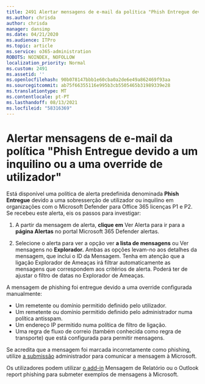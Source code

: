 ```yaml
---
title: 2491 Alertar mensagens de e-mail da política "Phish Entregue devido a inquilino ou utilizador de override"
ms.author: chrisda
author: chrisda
manager: dansimp
ms.date: 04/21/2020
ms.audience: ITPro
ms.topic: article
ms.service: o365-administration
ROBOTS: NOINDEX, NOFOLLOW
localization_priority: Normal
ms.custom: 2491
ms.assetid: ''
ms.openlocfilehash: 90b078147bbb1e60cba0a2de6e49a862469f93aa
ms.sourcegitcommit: ab75f66355116e995b3cb5505465b31989339e28
ms.translationtype: MT
ms.contentlocale: pt-PT
ms.lasthandoff: 08/13/2021
ms.locfileid: "58316369"
---
```

# <a name="alert-email-messages-from-the-phish-delivered-due-to-tenant-or-user-override-policy"></a>Alertar mensagens de e-mail da política "Phish Entregue devido a um inquilino ou a uma override de utilizador"

Está disponível uma política de alerta predefinida denominada **Phish Entregue** devido a uma sobresserção de utilizador ou inquilino em organizações com o Microsoft Defender para Office 365 licenças P1 e P2. Se recebeu este alerta, eis os passos para investigar:

1. A partir da mensagem de alerta, **clique em** Ver Alerta para ir para a **página Alertas** no portal Microsoft 365 Defender alertas.

2. Selecione o alerta para ver a opção ver **a lista de mensagens** ou Ver mensagens no **Explorador.** Ambas as opções levam-no aos detalhes da mensagem, que inclui o ID da Mensagem. Tenha em atenção que a ligação Explorador de Ameaças irá filtrar automaticamente as mensagens que correspondem aos critérios de alerta. Poderá ter de ajustar o filtro de datas no Explorador de Ameaças.

A mensagem de phishing foi entregue devido a uma override configurada manualmente:

- Um remetente ou domínio permitido definido pelo utilizador.
- Um remetente ou domínio permitido definido pelo administrador numa política antisspam.
- Um endereço IP permitido numa política de filtro de ligação.
- Uma regra de fluxo de correio (também conhecida como regra de transporte) que está configurada para permitir mensagens.

Se acredita que a mensagem foi marcada incorretamente como phishing, utilize [a submissão](https://docs.microsoft.com/microsoft-365/security/office-365-security/admin-submission) administrador para comunicar a mensagem à Microsoft.

Os utilizadores podem utilizar [o add-in](https://docs.microsoft.com/microsoft-365/security/office-365-security/enable-the-report-message-add-in) Mensagem de Relatório ou o Outlook report phishing para submeter exemplos de mensagens à Microsoft.
